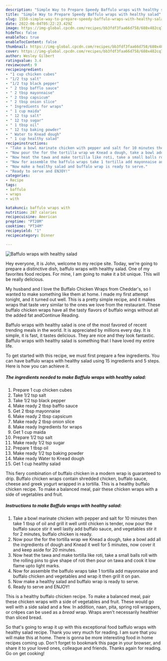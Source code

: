 ```yaml
---
description: "Simple Way to Prepare Speedy Baffulo wraps with healthy salad"
title: "Simple Way to Prepare Speedy Baffulo wraps with healthy salad"
slug: 1558-simple-way-to-prepare-speedy-baffulo-wraps-with-healthy-salad
date: 2022-06-04T05:22:23.429Z
image: https://img-global.cpcdn.com/recipes/bb3fdf3faa66d758/680x482cq70/baffulo-wraps-with-healthy-salad-recipe-main-photo.jpg
hideToc: false
enableToc: true
enableTocContent: false
thumbnail: https://img-global.cpcdn.com/recipes/bb3fdf3faa66d758/680x482cq70/baffulo-wraps-with-healthy-salad-recipe-main-photo.jpg
cover: https://img-global.cpcdn.com/recipes/bb3fdf3faa66d758/680x482cq70/baffulo-wraps-with-healthy-salad-recipe-main-photo.jpg
author: Wesley Gilbert
ratingvalue: 3.4
reviewcount: 9
recipeingredient:
- "1 cup chicken cubes"
- "1/2 tsp salt"
- "1/2 tsp black pepper"
- " 2 tbsp bafflo sauce"
- " 2 tbsp mayonnaise"
- " 2 tbsp capsicum"
- " 2 tbsp onion slice"
- " Ingredients for wraps"
- " 1 cup maida"
- " 12 tsp salt"
- " 12 tsp sugar"
- " 1 tbsp oil"
- " 12 tsp baking powder"
- " Water to Knead dough"
- " 1 cup healthy salad"
recipeinstructions:
- "Take a bowl marinate chicken with pepper and salt for 10 minutes then take 1 tbsp of oil and grill it well until chicken is tender, now pour the buffalo sauce stir it well lastly add buffalo sauce, and vegetables stir it for 2 minutes, buffalo chicken is ready."
- "Now pour the for the tortilla wrap we Knead a dough, take a bowl add all the ingredients of dough and Knead it well for 5 minutes, now cover it and keep aside for 20 minutes."
- "Now heat the tawa and make tortilla like roti, take a small balls roll with the rolling pins to give shape of roti then pour on tawa and cook it low flame upto light marks."
- "Now for assemble the baffulo wraps take 1 tortilla add mayonnaise and buffalo chicken and vegetables and wrap it then grill it on pan."
- "Now make a healthy salad and buffalo wrap is ready to serve."
- "Ready to serve and ENJOY!"
categories:
- Recipe
tags:
- baffulo
- wraps
- with

katakunci: baffulo wraps with 
nutrition: 287 calories
recipecuisine: American
preptime: "PT20M"
cooktime: "PT34M"
recipeyield: "1"
recipecategory: Dinner

---
```



![Baffulo wraps with healthy salad](https://img-global.cpcdn.com/recipes/bb3fdf3faa66d758/680x482cq70/baffulo-wraps-with-healthy-salad-recipe-main-photo.jpg)

Hey everyone, it is John, welcome to my recipe site. Today, we're going to prepare a distinctive dish, baffulo wraps with healthy salad. One of my favorites food recipes. For mine, I am going to make it a bit unique. This will be really delicious.

My husband and I love the Buffalo Chicken Wraps from Cheddar&#39;s, so I wanted to make something like them at home. I made my first attempt tonight, and it turned out well. This is a pretty simple recipe, and it makes wraps that taste very similar to the ones we love from the restaurant. These buffalo chicken wraps have all the tasty flavors of buffalo wings without all the added fat andContinue Reading.

Baffulo wraps with healthy salad is one of the most favored of recent trending meals in the world. It is appreciated by millions every day. It is simple, it is fast, it tastes delicious. They are nice and they look fantastic. Baffulo wraps with healthy salad is something that I have loved my entire life.


To get started with this recipe, we must first prepare a few ingredients. You can have baffulo wraps with healthy salad using 15 ingredients and 5 steps. Here is how you can achieve it.

<!--inarticleads1-->

##### The ingredients needed to make Baffulo wraps with healthy salad:

1. Prepare 1 cup chicken cubes
1. Take 1/2 tsp salt
1. Take 1/2 tsp black pepper
1. Make ready  2 tbsp bafflo sauce
1. Get  2 tbsp mayonnaise
1. Make ready  2 tbsp capsicum
1. Make ready  2 tbsp onion slice
1. Make ready  Ingredients for wraps
1. Get  1 cup maida
1. Prepare  1/2 tsp salt
1. Make ready  1/2 tsp sugar
1. Prepare  1 tbsp oil
1. Make ready  1/2 tsp baking powder
1. Make ready  Water to Knead dough
1. Get  1 cup healthy salad


This fiery combination of buffalo chicken in a modern wrap is guaranteed to drip. Buffalo chicken wraps contain shredded chicken, buffalo sauce, cheese and greek yogurt wrapped in a tortilla. This is a healthy buffalo chicken recipe. To make a balanced meal, pair these chicken wraps with a side of vegetables and fruit. 

<!--inarticleads2-->

##### Instructions to make Baffulo wraps with healthy salad:

1. Take a bowl marinate chicken with pepper and salt for 10 minutes then take 1 tbsp of oil and grill it well until chicken is tender, now pour the buffalo sauce stir it well lastly add buffalo sauce, and vegetables stir it for 2 minutes, buffalo chicken is ready.
1. Now pour the for the tortilla wrap we Knead a dough, take a bowl add all the ingredients of dough and Knead it well for 5 minutes, now cover it and keep aside for 20 minutes.
1. Now heat the tawa and make tortilla like roti, take a small balls roll with the rolling pins to give shape of roti then pour on tawa and cook it low flame upto light marks.
1. Now for assemble the baffulo wraps take 1 tortilla add mayonnaise and buffalo chicken and vegetables and wrap it then grill it on pan.
1. Now make a healthy salad and buffalo wrap is ready to serve.
1. Ready to serve and ENJOY!

This is a healthy buffalo chicken recipe. To make a balanced meal, pair these chicken wraps with a side of vegetables and fruit. These would go well with a side salad and a few. In addition, naan, pita, spring roll wrappers, or crêpes can be used as a *bread* wrap. Wraps aren&#39;t necessarily healthier than sliced bread. 

So that's going to wrap it up with this exceptional food baffulo wraps with healthy salad recipe. Thank you very much for reading. I am sure that you will make this at home. There is gonna be more interesting food in home recipes coming up. Don't forget to bookmark this page in your browser, and share it to your loved ones, colleague and friends. Thanks again for reading. Go on get cooking!
